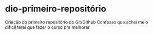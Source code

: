 # dio-primeiro-repositório
Criação do primeiro  repositório  do Git/Github
Confesso que achei meio dificil terei que fazer o curso pra melhorar
